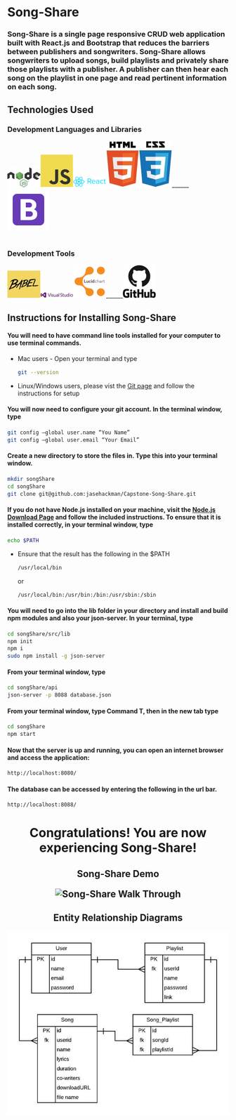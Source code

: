 <h1 style="font-weight: bold">Song-Share</h1>

<h3>Song-Share is a single page responsive CRUD web application built with React.js and Bootstrap that reduces the barriers between publishers and songwriters. Song-Share allows songwriters to upload songs, build playlists and privately share those playlists with a publisher. A publisher can then hear each song on the playlist in one page and read pertinent information on each song.</h3>

<h2 style="font-weight: bold;"> Technologies Used
<h3>Development Languages and Libraries</h3>

<img src="./public/images/node.jpg"/>______<img src="./public/images/js.jpg"/>______<img src="./public/images/react.png"/>______<img src="./public/images/html5.jpg"/>______<img src="./public/images/css3.jpg"/>______<img src="./public/images/icons8-bootstrap-96.png"/>

<h1></h1>
<h3>Development Tools</h3>

<img src="./public/images/babel.jpg"/>______<img src="./public/images/vs.jpg"/>______<img src="./public/images/lucid.png"/>______<img src="./public/images/github.jpg"/>


<h2>Instructions for Installing Song-Share</h2>

<h4> You will need to have command line tools installed for your computer to use terminal commands.
</h4>

  * Mac users - Open your terminal and type

    ```sh
    git --version
    ```

  * Linux/Windows users, please vist the [Git page](https://git-scm.com/book/en/v2/Getting-Started-Installing-Git) and follow the instructions for setup

<h4>You will now need to configure your git account. In the terminal window, type</h4>

  ```sh
  git config –global user.name “You Name”
  git config –global user.email “Your Email”
  ```

#### Create a new directory to store the files in. Type this into your terminal window.

  ```sh
  mkdir songShare
  cd songShare
  git clone git@github.com:jasehackman/Capstone-Song-Share.git
  ```

#### If you do not have Node.js installed on your machine, visit the [Node.js Download Page](https://nodejs.org/en/download/) and follow the included instructions. To ensure that it is installed correctly, in your terminal window, type

```sh
echo $PATH
```
  * Ensure that the result has the following in the $PATH

    ```sh
    /usr/local/bin
    ```
    or
    ```sh
    /usr/local/bin:/usr/bin:/bin:/usr/sbin:/sbin
    ```

#### You will need to go into the lib folder in your  directory and install and build npm modules and also your json-server. In your terminal, type

```sh
cd songShare/src/lib
npm init
npm i
sudo npm install -g json-server
```

#### From your terminal window, type

```sh
cd songShare/api
json-server -p 8088 database.json
```

#### From your terminal window, type Command T, then in the new tab type

```sh
cd songShare
npm start
```
#### Now that the server is up and running, you can open an internet browser and access the application:
```sh
http://localhost:8080/
```

#### The database can be accessed by entering the following in the url bar.

```sh
http://localhost:8088/
```

<h1 style="text-align:center; font-weight: bold;">Congratulations! You are now experiencing Song-Share!

<h2 style="text-align:center; font-weight: bold;">Song-Share Demo


![Song-Share Walk Through](https://github.com/jasehackman/Capstone-Song-Share/blob/master/song-share-gif.gif)

<h2 style="text-align: center">Entity Relationship Diagrams</h2>

<img src="./public/images/CapstoneSong-ShareERD.jpeg"/>

